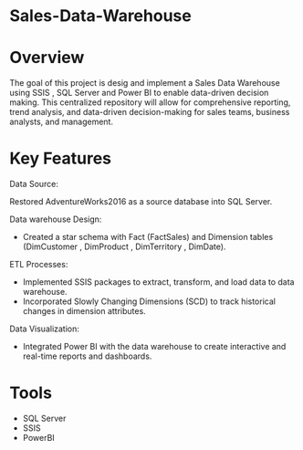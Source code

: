 # Sales-Data-Warehouse

# Overview
The goal of this project is desig and implement a Sales Data Warehouse using SSIS , SQL Server and Power BI to enable data-driven decision making.
This centralized repository will allow for comprehensive reporting, trend analysis, and data-driven decision-making for sales teams, business analysts, and management.

# Key Features

Data Source:

Restored AdventureWorks2016 as a source database into SQL Server. 

Data warehouse Design:

- Created a star schema with Fact (FactSales) and Dimension tables (DimCustomer , DimProduct , DimTerritory , DimDate).

ETL Processes: 

- Implemented SSIS packages to extract, transform, and load data to data warehouse.
- Incorporated Slowly Changing Dimensions (SCD) to track historical changes in dimension attributes.

Data Visualization:

- Integrated Power BI with the data warehouse to create interactive and real-time reports and dashboards.

# Tools

- SQL Server 
- SSIS
- PowerBI
